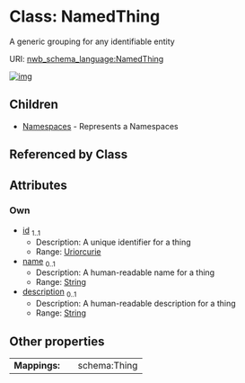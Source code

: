 
# Class: NamedThing


A generic grouping for any identifiable entity

URI: [nwb_schema_language:NamedThing](https://w3id.org/p2p_ld/nwb-schema-language/NamedThing)


[![img](https://yuml.me/diagram/nofunky;dir:TB/class/[Namespaces],[NamedThing&#124;id:uriorcurie;name:string%20%3F;description:string%20%3F]^-[Namespaces])](https://yuml.me/diagram/nofunky;dir:TB/class/[Namespaces],[NamedThing&#124;id:uriorcurie;name:string%20%3F;description:string%20%3F]^-[Namespaces])

## Children

 * [Namespaces](Namespaces.md) - Represents a Namespaces

## Referenced by Class


## Attributes


### Own

 * [id](id.md)  <sub>1..1</sub>
     * Description: A unique identifier for a thing
     * Range: [Uriorcurie](types/Uriorcurie.md)
 * [name](name.md)  <sub>0..1</sub>
     * Description: A human-readable name for a thing
     * Range: [String](types/String.md)
 * [description](description.md)  <sub>0..1</sub>
     * Description: A human-readable description for a thing
     * Range: [String](types/String.md)

## Other properties

|  |  |  |
| --- | --- | --- |
| **Mappings:** | | schema:Thing |

